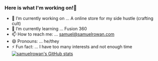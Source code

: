 ### Here is what I'm working on!👋

- 🔭 I’m currently working on ... A online store for my side hustle (crafting cult)
- 🌱 I’m currently learning ... Fusion 360
- 📫 How to reach me: ... samuel@samuelrowan.com
- 😄 Pronouns: ... he/they
- ⚡ Fun fact: ... I have too many interests and not enough time
[![samuelrowan's GitHub stats](https://github-readme-stats.vercel.app/api?username=samuelrowan)](https://github.com/anuraghazra/github-readme-stats)

